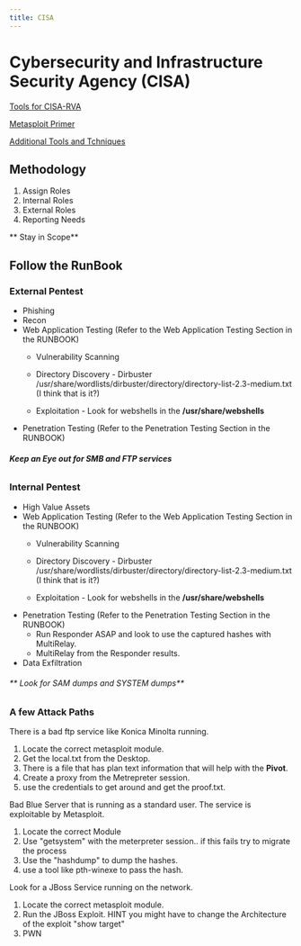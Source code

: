 ```yaml
---
title: CISA
---
```


# Cybersecurity and Infrastructure Security Agency (CISA)
[Tools for CISA-RVA](./tools)

[Metasploit Primer](./metasploit.md)

[Additional Tools and Tchniques](./additional-tools.md)
## Methodology 


1. Assign Roles
1. Internal Roles
1. External Roles
1. Reporting Needs

** Stay in Scope**

## Follow the RunBook

### External Pentest
 - Phishing
 - Recon
 - Web Application Testing (Refer to the Web Application Testing Section in the RUNBOOK)
  	- Vulnerability Scanning
 	- Directory Discovery - Dirbuster /usr/share/wordlists/dirbuster/directory/directory-list-2.3-medium.txt (I think that is it?)

 	- Exploitation - Look for webshells in the **/usr/share/webshells**
 - Penetration Testing (Refer to the Penetration Testing Section in the RUNBOOK)
 ###### **Keep an Eye out for SMB and FTP services**

### Internal Pentest
 - High Value Assets
 - Web Application Testing (Refer to the Web Application Testing Section in the RUNBOOK)
 	- Vulnerability Scanning
 	- Directory Discovery - Dirbuster /usr/share/wordlists/dirbuster/directory/directory-list-2.3-medium.txt (I think that is it?)

 	- Exploitation - Look for webshells in the **/usr/share/webshells**
 - Penetration Testing (Refer to the Penetration Testing Section in the RUNBOOK)
 	- Run Responder ASAP and look to use the captured hashes with MultiRelay.
 	- MultiRelay from the Responder results.
 - Data Exfiltration

 ###### ** Look for SAM dumps and SYSTEM dumps**

### A few Attack Paths

There is a bad ftp service like Konica Minolta running.
1. Locate the correct metasploit module. 
1. Get the local.txt from the Desktop. 
1. There is a file that has plan text information that will help with the **Pivot**.
1. Create a proxy from the Metrepreter session. 
1. use the credentials to get around and get the proof.txt.

Bad Blue Server that is running as a standard user. The service is exploitable by Metasploit. 
1. Locate the correct Module
1. Use "getsystem" with the meterpreter session.. if this fails try to migrate the process
1. Use the "hashdump" to dump the hashes.
1. use a tool like pth-winexe to pass the hash.

Look for a JBoss Service running on the network.
1. Locate the correct metasploit module. 
1. Run the JBoss Exploit. HINT you might have to change the Architecture of the exploit "show target"
1. PWN

